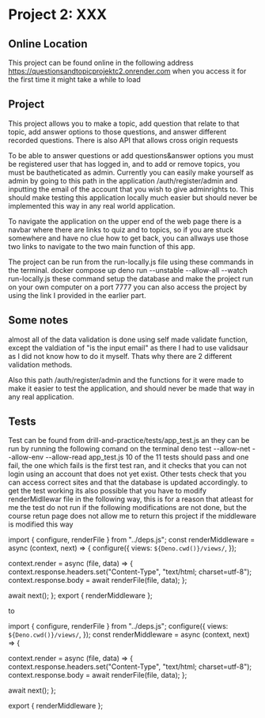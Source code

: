 # Project 2: XXX

Online Location
--------------------------------------------------------------------------------------------------------------
This project can be found online in the following address https://questionsandtopicprojektc2.onrender.com when you access it for the first time it might take a while to load

Project
----------------------------------------------------------------------------------------------------------------------
This project allows you to make a topic, add question that relate to that topic, add answer options to those questions, and answer different recorded questions.
There is also API that allows cross origin requests   

To be able to answer questions or add questions&answer options you must be registered user that has logged in, 
and to add or remove topics, you must be bautheticated as admin. Currently you can easily make yourself as admin by going to this path in the application /auth/register/admin
and inputting the email of the account that you wish to give adminrights to. This should make testing this application locally much easier but should never be implemented this way in any real world application.   

To navigate the application on the upper end of the web page there is a navbar where there are links to quiz and to topics, so if you are stuck somewhere and have no clue how to get 
back, you can allways use those two links to navigate to the two main function of this app.   

The project can be run from the run-locally.js file using these commands in the terminal.
 docker compose up 
 deno run --unstable --allow-all --watch run-locally.js
 these command setup the database and make the project run on your own computer on a port 7777
 you can also access the project by using the link I provided in the earlier part.

 Some notes
----------------------------------------------------------------------------------------------------------------------
almost all of the data validation is done using self made validate function, except the valdiation of "is the input email" as there I had to use validsaur as I did not know how to
do it myself. Thats why there are 2 different validation methods.   

Also this path /auth/register/admin and the functions for it were made to make it easier to test the application, and should never be made that way in any real application.

 Tests
------------------------------------------------------------------------------------------------------------------------
Test can be found from drill-and-practice/tests/app_test.js an they can be run by running the following comand on the terminal  deno test --allow-net --allow-env --allow-read app_test.js 10 of the 11 tests should pass and one fail, the one which fails is the first test ran, and it checks that you can not login using an account that does not yet exist. Other tests check that you can access correct sites and that the database is updated accordingly. 
to get the test working its also possible that you have to modify renderMidllewar file in the following way, this is for a reason that atleast for me the test do not run
if the following modifications are not done, but the course retun page does not allow me to return this project if the middleware is modified this way

import { configure, renderFile } from "../deps.js";
const renderMiddleware = async (context, next) => {
  configure({
    views: `${Deno.cwd()}/views/`,
  });

  context.render = async (file, data) => {
    context.response.headers.set("Content-Type", "text/html; charset=utf-8");
    context.response.body = await renderFile(file, data);
  };

  await next();
};
export { renderMiddleware };

to


import { configure, renderFile } from "../deps.js";
configure({
  views: `${Deno.cwd()}/views/`,
});
const renderMiddleware = async (context, next) => {

  context.render = async (file, data) => {
    context.response.headers.set("Content-Type", "text/html; charset=utf-8");
    context.response.body = await renderFile(file, data);
  };

  await next();
};

export { renderMiddleware };
